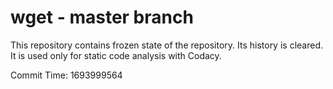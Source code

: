 # wget - master branch

This repository contains frozen state of the repository.
Its history is cleared. It is used only for static code
analysis with Codacy.

Commit Time: 1693999564